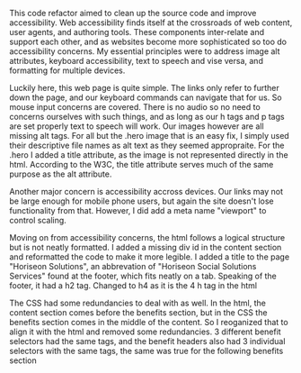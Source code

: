 <!-- Is my methodology important? Am i over sharing? what kind of language is appropraite-->
This code refactor aimed to clean up the source code and improve accessibility. Web accessibility finds itself at the crossroads of web content, user agents, and authoring tools. These components inter-relate and support each other, and as websites become more sophisticated so too do accessibility concerns. My essential principles were to address image alt attributes, keyboard accessibility, text to speech and vise versa, and formatting for multiple devices.  

Luckily here, this web page is quite simple. The links only refer to further down the page, and our keyboard commands can navigate that for us. So mouse input concerns are covered. There is no audio so no need to concerns ourselves with such things, and as long as our h tags and p tags are set properly text to speech will work. Our images however are all missing alt tags. For all but the .hero image that is an easy fix, I simply used their descriptive file names as alt text as they seemed appropraite. For the .hero I added a title attribute, as the image is not represented directly in the html. According to the W3C, the title attribute serves much of the same purpose as the alt attribute. 

Another major concern is accessibility accross devices. Our links may not be large enough for mobile phone users, but again the site doesn't lose functionality from that. However, I did add a meta name "viewport" to control scaling.

Moving on from accessibility concerns, the html follows a logical structure but is not neatly formatted. I added a missing div id in the content section and reformatted the code to make it more legible. I added a title to the page "Horiseon Solutions", an abbrevation of "Horiseon Social Solutions Services" found at the footer, which fits neatly on a tab.  Speaking of the footer, it had a h2 tag. Changed to h4 as it is the 4 h tag in the html

The CSS had some redundancies to deal with as well. In the html, the content section comes before the benefits section, but in the CSS the benefits section comes in the middle of the content. So I reoganized that to align it with the html and removed some redundancies. 3 different benefit selectors had the same tags, and the benefit headers also had 3 individual selectors with the same tags, the same was true for the following benefits section

<!-- 
to do
To impress clients, you should always go the extra mile and improve their codebase for long term sustainability. Ensure that all links are functioning correctly and clean up the CSS to make it more efficient, consolidating CSS selectors and properties, organizing them to follow the semantic structure of the HTML elements, and including comments before each element or section of the page.

also something I did broke the links. They no longer move the web page at all, but the url does change. what gives

Is this a true statement? Cause I said it --- and as long as our h tags and p tags are set properly text to speech will work
        also this ---Speaking of the footer, it had a h2 tag. Changed to h4 as it is the 4 h tag in the html


make sure its ok to use title for the image .hero
should i be more specific (e.g. i used double spacing to improve legibility)? less?

Did not cover these directly in the README. 

Headers are in order, but they also are reused within div sections, is that best practice?

WHEN I view the heading attributes
THEN they fall in sequential order
Speaking of the footer, it had a h2 tag. Changed to h4 as it is the 4 h tag in the html

Sure I find semantic HTML elements, what does this even mean?

 WHEN I view the source code
THEN I find semantic HTML elements

I think its logical. It starts at the top, then goes down past the main picture .hero  to the content with the sidebar benefits after that just before the footer. Seems independ of style an positioning, but I didn't really do anything about it

WHEN I view the structure of the HTML elements
THEN I find that the elements follow a logical structure independent of styling and positioning

-->

